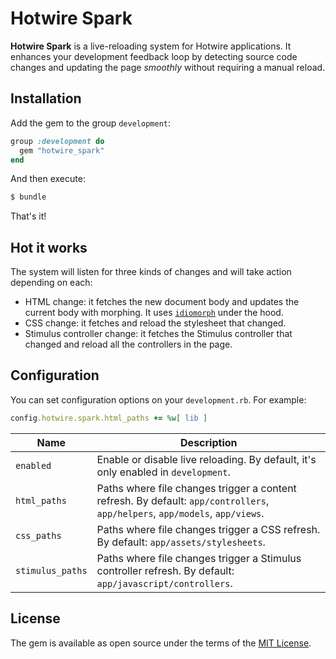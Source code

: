 # Hotwire Spark

**Hotwire Spark** is a live-reloading system for Hotwire applications. It enhances your development feedback loop by detecting source code changes and updating the page *smoothly* without requiring a manual reload.

## Installation

Add the gem to the group `development`:

```ruby
group :development do
  gem "hotwire_spark"
end
```

And then execute:

```bash
$ bundle
```

That's it!

## Hot it works

The system will listen for three kinds of changes and will take action depending on each:

* HTML change: it fetches the new document body and updates the current body with morphing. It uses [`idiomorph`](https://github.com/bigskysoftware/idiomorph) under the hood.
* CSS change: it fetches and reload the stylesheet that changed.
* Stimulus controller change: it fetches the Stimulus controller that changed and reload all the controllers in the page.

## Configuration

You can set configuration options on your `development.rb`. For example:

```ruby
config.hotwire.spark.html_paths += %w[ lib ]
```

| Name             | Description                                                                                                                  |
|------------------|------------------------------------------------------------------------------------------------------------------------------|
| `enabled`        | Enable or disable live reloading. By default, it's only enabled in `development`.                                            |
| `html_paths`     | Paths where file changes trigger a content refresh. By default: `app/controllers`, `app/helpers`, `app/models`, `app/views`. |
| `css_paths`      | Paths where file changes trigger a CSS refresh. By default: `app/assets/stylesheets`.                                        |
| `stimulus_paths` | Paths where file changes trigger a Stimulus controller refresh. By default: `app/javascript/controllers`.                    |

## License

The gem is available as open source under the terms of the [MIT License](https://opensource.org/licenses/MIT).
